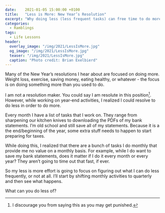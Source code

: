 ```yaml
---
date:    2021-01-05 15:00:00 +0100
title:   "Less is More: New Year’s Resolution"
excerpt: "Why doing less (less frequent tasks) can free time to do more of what matters."
categories:
  - Ramblings
tags:
  - Life Lessons
header:
  overlay_image: "/img/2021/LessIsMore.jpg"
  og_image: "/img/2021/LessIsMore.jpg"
  teaser: "/img/2021/LessIsMore.jpg"
  caption: "Photo credit: Brian Exelbierd"
---
```


Many of the New Year’s resolutions I hear about are focused on doing more.  Weight loss, exercise, saving money, eating healthy, or whatever - the focus is on doing something more than you used to do.

I am not a resolution maker.  You could say I am resolute in this position[^1].  However, while working on year-end activities, I realized I could resolve to do less in order to do more.

Every month I have a list of tasks that I work on.  They range from sharpening our kitchen knives to downloading the PDFs of my bank statements.  I’m old school and still save all of my statements.  Because it is a the end/beginning of the year, some extra stuff needs to happen to start preparing for taxes.

While doing this, I realized that there are a bunch of tasks I do monthly that provide me no value on a monthly basis.  For example, while I do want to save my bank statements, does it matter if I do it every month or every year?  They aren’t going to time out that fast, if ever.

So my less is more effort is going to focus on figuring out what I can do less frequently, or not at all.  I’ll start by shifting monthly activities to quarterly and then see what happens.

What can you do less of?

[^1]: I discourage you from saying this as you may get punished.
